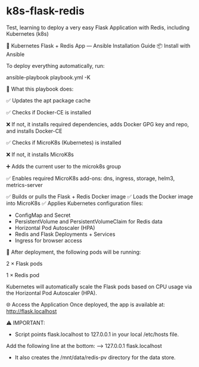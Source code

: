 # k8s-flask-redis
Test, learning to deploy a very easy Flask Application with Redis, including Kubernetes (k8s)

🐳 Kubernetes Flask + Redis App — Ansible Installation Guide
📦 Install with Ansible

To deploy everything automatically, run:

ansible-playbook playbook.yml -K

🔧 What this playbook does:

✅ Updates the apt package cache

✅ Checks if Docker-CE is installed

❌ If not, it installs required dependencies, adds Docker GPG key and repo, and installs Docker-CE

✅ Checks if MicroK8s (Kubernetes) is installed

❌ If not, it installs MicroK8s

➕ Adds the current user to the microk8s group

✅ Enables required MicroK8s add-ons:
dns, ingress, storage, helm3, metrics-server

✅ Builds or pulls the Flask + Redis Docker image
✅ Loads the Docker image into MicroK8s
✅ Applies Kubernetes configuration files:

- ConfigMap and Secret
- PersistentVolume and PersistentVolumeClaim for Redis data
- Horizontal Pod Autoscaler (HPA)
- Redis and Flask Deployments + Services
- Ingress for browser access

🚀 After deployment, the following pods will be running:

2 × Flask pods

1 × Redis pod

Kubernetes will automatically scale the Flask pods based on CPU usage via the Horizontal Pod Autoscaler (HPA).

🌐 Access the Application
Once deployed, the app is available at:
http://flask.localhost

⚠️ IMPORTANT:

- Script points flask.localhost to 127.0.0.1 in your local /etc/hosts file.
  
Add the following line at the bottom:
--> 127.0.0.1 flask.localhost

- It also creates the /mnt/data/redis-pv directory for the data store.

